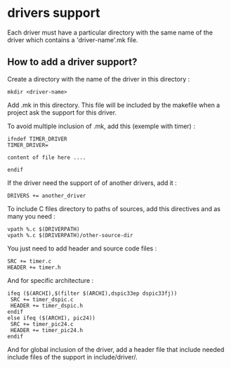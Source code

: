 # drivers support

Each driver must have a particular directory with the same name of the driver which contains a 'driver-name'.mk file.

## How to add a driver support?
Create a directory with the name of the driver in this directory :

	mkdir <driver-name>

Add <driver-name>.mk in this directory. This file will be included by the makefile when a project ask the support for this driver.

To avoid multiple inclusion of <driver-name>.mk, add this (exemple with timer) :

	ifndef TIMER_DRIVER
	TIMER_DRIVER=
	
	content of file here ....
	
	endif

If the driver need the support of of another drivers, add it :

	DRIVERS += another_driver

To include C files directory to paths of sources, add this directives and as many you need :

	vpath %.c $(DRIVERPATH)
	vpath %.c $(DRIVERPATH)/other-source-dir

You just need to add header and source code files :

	SRC += timer.c
	HEADER += timer.h

And for specific architecture :

	ifeq ($(ARCHI),$(filter $(ARCHI),dspic33ep dspic33fj))
	 SRC += timer_dspic.c
	 HEADER += timer_dspic.h
	endif
	else ifeq ($(ARCHI), pic24))
	 SRC += timer_pic24.c
	 HEADER += timer_pic24.h
	endif

And for global inclusion of the driver, add a header file that include needed include files of the support in include/driver/.
